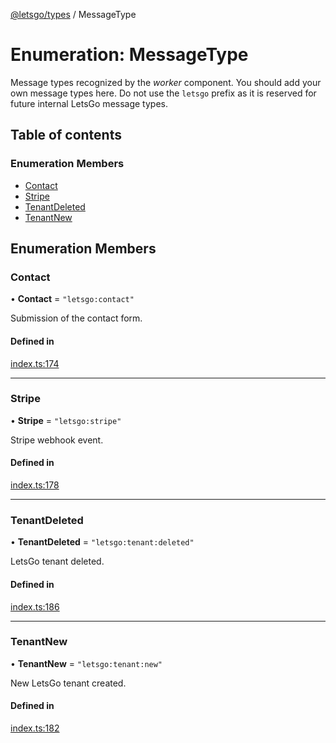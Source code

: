 [@letsgo/types](../README.md) / MessageType

# Enumeration: MessageType

Message types recognized by the _worker_ component. You should add your own message types here.
Do not use the `letsgo` prefix as it is reserved for future internal LetsGo message types.

## Table of contents

### Enumeration Members

- [Contact](MessageType.md#contact)
- [Stripe](MessageType.md#stripe)
- [TenantDeleted](MessageType.md#tenantdeleted)
- [TenantNew](MessageType.md#tenantnew)

## Enumeration Members

### Contact

• **Contact** = ``"letsgo:contact"``

Submission of the contact form.

#### Defined in

[index.ts:174](https://github.com/47chapters/letsgo/blob/06da252/packages/types/src/index.ts#L174)

___

### Stripe

• **Stripe** = ``"letsgo:stripe"``

Stripe webhook event.

#### Defined in

[index.ts:178](https://github.com/47chapters/letsgo/blob/06da252/packages/types/src/index.ts#L178)

___

### TenantDeleted

• **TenantDeleted** = ``"letsgo:tenant:deleted"``

LetsGo tenant deleted.

#### Defined in

[index.ts:186](https://github.com/47chapters/letsgo/blob/06da252/packages/types/src/index.ts#L186)

___

### TenantNew

• **TenantNew** = ``"letsgo:tenant:new"``

New LetsGo tenant created.

#### Defined in

[index.ts:182](https://github.com/47chapters/letsgo/blob/06da252/packages/types/src/index.ts#L182)
